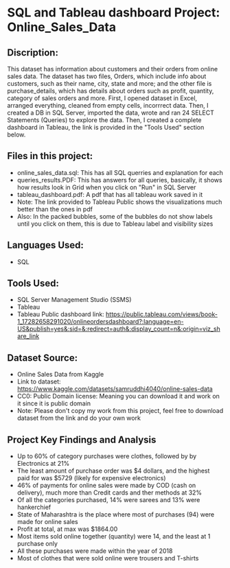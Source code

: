 # SQL and Tableau dashboard Project: Online_Sales_Data


## Discription: 
This dataset has information about customers and their orders from online sales data. The dataset has two files, Orders, which include info about customers, such as their name, city, state and more; and the other file is purchase_details, which has details about orders such as profit, quantity, category of sales orders and more. First, I opened dataset in Excel, arranged everything, cleaned from empty cells, incorrrect data. Then, I created a DB in SQL Server, imported the data, wrote and ran 24 SELECT Statements (Queries) to explore the data. Then, I created a complete dashboard in Tableau, the link is provided in the "Tools Used" section below.
## Files in this project: 
- online_sales_data.sql: This has all SQL querries and explanation for each
- queries_results.PDF: This has answers for all queries, basically, it shows how results look in Grid when you click on "Run" in SQL Server
- tableau_dashboard.pdf: A pdf that has all tableau work saved in it
- Note: The link provided to Tableau Public shows the visualizations much better than the ones in pdf
- Also: In the packed bubbles, some of the bubbles do not show labels until you click on them, this is due to Tableau label and visibility sizes
## Languages Used: 
- SQL

## Tools Used: 
- SQL Server Management Studio (SSMS)
- Tableau
- Tableau Public dashboard link: https://public.tableau.com/views/book-1_17282658291020/onlineordersdashboard?:language=en-US&publish=yes&:sid=&:redirect=auth&:display_count=n&:origin=viz_share_link
##   Dataset Source: 
- Online Sales Data from Kaggle
- Link to dataset: https://www.kaggle.com/datasets/samruddhi4040/online-sales-data
-  CC0: Public Domain license: Meaning you can download it and work on it since it is public domain
-  Note: Please don't copy my work from this project, feel free to download dataset from the link and do your own work

## Project Key Findings and Analysis 
- Up to 60% of category purchases were clothes, followed by by Electronics at 21%
- The least amount of purchase order was $4 dollars, and the highest paid for was $5729 (likely for expensive electronics)
- 46% of payments for online sales were made by COD (cash on delivery), much more than Credit cards and ther methods at 32%
- Of all the categories purchased, 14% were sarees and 13% were hankerchief
- State of Maharashtra is the place where most of purchases (94) were made for online sales
- Profit at total, at max was $1864.00
- Most items sold online together (quantity) were 14, and the least at 1 purchase only
- All these purchases were made within the year of 2018
- Most of clothes that were sold online were trousers and T-shirts 
